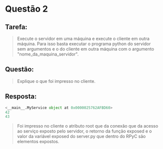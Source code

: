 # **Questão 2**

## **Tarefa**:
> Execute o servidor em uma máquina e execute o cliente em outra máquina. Para isso basta executar o programa python do servidor sem argumentos e o do cliente em outra máquina com o argumento "nome_da_maquina_servidor".

## **Questão**:
> Explique o que foi impresso no cliente.

## **Resposta**:
```python
<__main__.MyService object at 0x0000025762AFBD60>
42
43
```
> Foi impresso no cliente o atributo root que da conexão que da acesso ao serviço exposto pelo servidor, o retorno da função exposed e o valor da variável exposed do server.py que dentro do RPyC são elementos expostos.